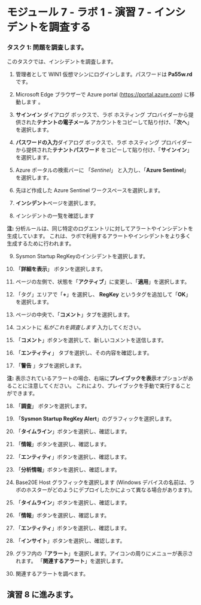 # モジュール 7 - ラボ 1 - 演習 7 - インシデントを調査する

### タスク 1: 問題を調査します。

このタスクでは、インシデントを調査します。

1. 管理者として WIN1 仮想マシンにログインします。パスワードは **Pa55w.rd** です。  

2. Microsoft Edge ブラウザーで Azure portal (https://portal.azure.com) に移動します 。

3. **サインイン** ダイアログ ボックスで、ラボ ホスティング プロバイダーから提供された**テナントの電子メール** アカウントをコピーして貼り付け、「**次へ**」を選択します。

4. **パスワードの入力**ダイアログ ボックスで、ラボ ホスティング プロバイダーから提供された**テナントパスワード** をコピーして貼り付け、「**サインイン**」を選択します。

5. Azure ポータルの検索バーに 「*Sentinel*」 と入力し、「**Azure Sentinel**」 を選択します。

6. 先ほど作成した Azure Sentinel ワークスペースを選択します。

7. **インシデント**ページを選択します。

8. インシデントの一覧を確認します

**注:** 分析ルールは、同じ特定のログエントリに対してアラートやインシデントを生成しています。  これは、ラボで利用するアラートやインシデントをより多く生成するために行われます。
  
9. Sysmon Startup RegKeyのインシデントを選択します。

10. 「**詳細を表示**」 ボタンを選択します。

11. ページの左側で、状態を「**アクティブ**」に変更し、「**適用**」を選択します。

12. 「タグ」エリアで「**+**」を選択し、 **RegKey** というタグを追加して「**OK**」を選択します。

13. ページの中央で、「**コメント**」タブを選択します。

14. コメントに *私がこれを調査します* 入力してください。

15. 「**コメント**」ボタンを選択して、新しいコメントを送信します。

16. 「**エンティティ**」 タブを選択し、その内容を確認します。

17. 「**警告** 」タブを選択します。

**注:** 表示されているアラートの場合、右端に**プレイブックを表示**オプションがあることに注意してください。  これにより、プレイブックを手動で実行することができます。

18. 「**調査**」 ボタンを選択します。

19. 「**Sysmon Startup RegKey Alert**」のグラフィックを選択します。

20.	「**タイムライン**」ボタンを選択し、確認します。

21. 「**情報**」ボタンを選択し、確認します。

22.	「**エンティティ**」ボタンを選択し、確認します。

23.	「**分析情報**」ボタンを選択し、確認します。

24.	Base20E Host グラフィックを選択します (Windows デバイスの名前は、ラボのホスターがどのようにデプロイしたかによって異なる場合があります)。

25.	「**タイムライン**」ボタンを選択し、確認します。

26.	「**情報**」ボタンを選択し、確認します。

27.	「**エンティティ**」ボタンを選択し、確認します。

28.	「**インサイト**」ボタンを選択し、確認します。

29.	グラフ内の「**アラート**」を選択します。アイコンの周りにメニューが表示されます。  「**関連するアラート**」を選択します。

30. 関連するアラートを調べます。

## 演習 8 に進みます。
